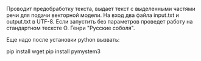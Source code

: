 Проводит предобработку текста, выдает текст с выделенными частями речи для подачи векторной модели. На вход два файла input.txt и output.txt в UTF-8. Если запустить без параметров проведет работу на стандартном тесксте О. Генри "Русские соболя". 

Еще надо после установки python вызвать:

pip install wget
pip install pymystem3

